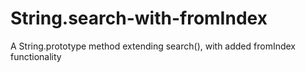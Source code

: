 # String.search-with-fromIndex
A String.prototype method extending search(), with added fromIndex functionality

